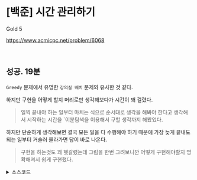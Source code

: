 # [백준] 시간 관리하기

Gold 5

https://www.acmicpc.net/problem/6068

<br>

## 성공. 19분

`Greedy` 문제에서 유명한 `강의실 배치` 문제와 유사한 것 같다.

하지만 구현을 어떻게 할지 머리로만 생각해보다가 시간이 꽤 걸렸다.

> 일찍 끝내야 하는 일부터 마치는 식으로 순서대로 생각을 해봐야 한다고 생각해서 시작하는 시간을 `이분탐색을 이용해서 구할 생각까지 해봤었다.

하지만 단순하게 생각해보면 결국 모든 일을 다 수행해야 하기 때문에 가장 늦게 끝내도 되는 일부터 거슬러 올라가면 답이 바로 나온다. 

> 구현을 하는것도 꽤 헷갈렸는데 그림을 한번 그려보니깐 어떻게 구현해야할지 명확해져서 쉽게 구현했다.

<details><summary> 소스코드 </summary>

```java
import java.io.*;
import java.util.*;

class Work implements Comparable<Work> {
    public int needTime, endTime;

    public Work(int needTime, int endTime) {
        this.needTime = needTime;
        this.endTime = endTime;
    }

    @Override
    public int compareTo(Work another) {
        return another.endTime - this.endTime;
    }
}

class Solution {
    int N;
    PriorityQueue<Work> pq;

    int leastStartTime() {
        int prevWorkStartTime = 987654321;
        while(!pq.isEmpty()) {
            Work curWork = pq.poll();
            if(prevWorkStartTime >= curWork.endTime) {
                prevWorkStartTime = curWork.endTime - curWork.needTime;
            } else {
                prevWorkStartTime -= curWork.needTime;
            }
            if(prevWorkStartTime < 0) return -1;
        }
        return prevWorkStartTime;
    }

    public void solution() throws Exception {
        BufferedReader br = new BufferedReader(new InputStreamReader(System.in));
        BufferedWriter bw = new BufferedWriter(new OutputStreamWriter(System.out));

        N = Integer.parseInt(br.readLine());
        pq = new PriorityQueue<>();
        for (int i = 0; i < N; i++) {
            StringTokenizer st = new StringTokenizer(br.readLine());
            int needTime = Integer.parseInt(st.nextToken());
            int endTime = Integer.parseInt(st.nextToken());
            pq.add(new Work(needTime, endTime));
        }

        System.out.println(leastStartTime());

        br.close();
        bw.close();
    }
}

public class Main {
    public static void main(String[] args) throws Exception {
        new Solution().solution();
    }
}

```

</details>